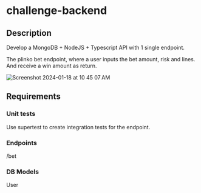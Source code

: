# challenge-backend

## Description
Develop a MongoDB + NodeJS + Typescript API with 1 single endpoint.

The plinko bet endpoint, where a user inputs the bet amount, risk and lines. And receive a win amount as return.


![Screenshot 2024-01-18 at 10 45 07 AM](https://github.com/pigmocom/challenge-backend/assets/13947203/8ebbe870-bdd7-4573-ab6d-6ec3956860a0)

## Requirements

### Unit tests
Use supertest to create integration tests for the endpoint.

### Endpoints
/bet

### DB Models
User


